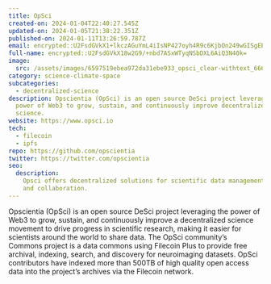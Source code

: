 ```yaml
---
title: OpSci
created-on: 2024-01-04T22:40:27.545Z
updated-on: 2024-01-05T21:38:22.351Z
published-on: 2024-01-11T13:26:59.787Z
email: encrypted::U2FsdGVkX1+lkczAGuYmL4iIsNP427oyh4R9c6KjbOn249wGISgEEPEKvOvaMfmg
full-name: encrypted::U2FsdGVkX18w2G9/+nbd7ASxWTyqNSbDXL6AiQ3N40k=
image:
  src: /assets/images/6597519ebea972da31ebe933_opsci_clear-withtext_666x206.png
category: science-climate-space
subcategories:
  - decentralized-science
description: Opscientia (OpSci) is an open source DeSci project leveraging the
  power of Web3 to grow, sustain, and continuously improve decentralized
  science.
website: https://www.opsci.io
tech:
  - filecoin
  - ipfs
repo: https://github.com/opscientia
twitter: https://twitter.com/opscientia
seo:
  description:
    Opsci offers decentralized solutions for scientific data management
    and collaboration.
---
```


Opscientia (OpSci) is an open source DeSci project leveraging the power of Web3 to grow, sustain, and continuously improve a decentralized science movement to drive progress in scientific research, making it easier for scientists around the world to share data. The OpSci community’s Commons project is a data commons using Filecoin Plus to provide free archival, indexing, search, and discovery for neuroimaging datasets. OpSci contributors have indexed more than 500TB of high quality open access data into the project’s archives via the Filecoin network.
